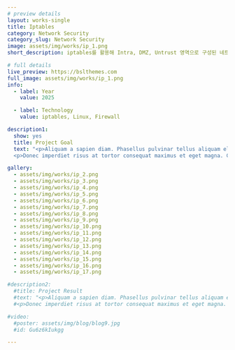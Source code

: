 ```yaml
---
# preview details
layout: works-single
title: Iptables
category: Network Security
category_slug: Network Security
image: assets/img/works/ip_1.png
short_description: iptables를 활용해 Intra, DMZ, Untrust 영역으로 구성된 네트워크 환경에서 다양한 보안 정책을 스크립트로 구현하여 트래픽을 제어하는 방화벽 시스템 구축 프로젝트

# full details
live_preview: https://bslthemes.com
full_image: assets/img/works/ip_1.png
info:
  - label: Year
    value: 2025

  - label: Technology
    value: iptables, Linux, Firewall

description1:
  show: yes
  title: Project Goal
  text: "<p>Aliquam a sapien diam. Phasellus pulvinar tellus aliquam eleifend consectetur. Sed bibendum leo quis rutrum aliquetmorbi.</p>
  <p>Donec imperdiet risus at tortor consequat maximus et eget magna. Cras ornare sagittis augue, id sollicitudin justo tristique ut. Nullam ex enim, euismod vel bibendum ultrices, fringilla vel eros. Donec euismod leo lectus, et euismod metus euismod sed. Quisque quis suscipit ipsum, at pellentesque velit. Duis a congue sem.</p>"

gallery:
  - assets/img/works/ip_2.png
  - assets/img/works/ip_3.png
  - assets/img/works/ip_4.png
  - assets/img/works/ip_5.png
  - assets/img/works/ip_6.png
  - assets/img/works/ip_7.png
  - assets/img/works/ip_8.png
  - assets/img/works/ip_9.png
  - assets/img/works/ip_10.png
  - assets/img/works/ip_11.png
  - assets/img/works/ip_12.png
  - assets/img/works/ip_13.png
  - assets/img/works/ip_14.png
  - assets/img/works/ip_15.png
  - assets/img/works/ip_16.png
  - assets/img/works/ip_17.png

#description2:
  #title: Project Result
  #text: "<p>Aliquam a sapien diam. Phasellus pulvinar tellus aliquam eleifend #consectetur. Sed bibendum leo quis rutrum aliquetmorbi.</p>
  #<p>Donec imperdiet risus at tortor consequat maximus et eget magna. Cras ornare sagittis augue, id sollicitudin justo tristique ut. Nullam ex enim, euismod vel bibendum ultrices, fringilla vel eros. Donec euismod leo lectus, et euismod metus euismod sed. Quisque quis suscipit ipsum, at pellentesque velit. Duis a congue sem.</p>"

#video:
  #poster: assets/img/blog/blog9.jpg
  #id: Gu6z6kIukgg

---
```

